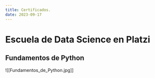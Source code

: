 ```yaml
---
title: Certificados.
date: 2023-09-17
---
```

# Escuela de Data Science en Platzi

## Fundamentos de Python

![[Fundamentos_de_Python.jpg]]
